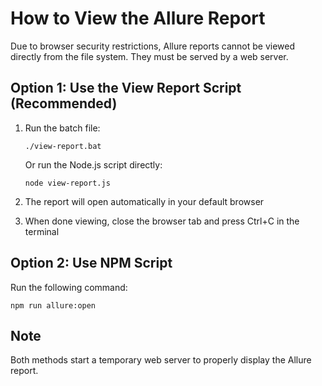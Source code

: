 # How to View the Allure Report

Due to browser security restrictions, Allure reports cannot be viewed directly from the file system. 
They must be served by a web server.

## Option 1: Use the View Report Script (Recommended)

1. Run the batch file:
   ```
   ./view-report.bat
   ```
   
   Or run the Node.js script directly:
   ```
   node view-report.js
   ```

2. The report will open automatically in your default browser
3. When done viewing, close the browser tab and press Ctrl+C in the terminal

## Option 2: Use NPM Script

Run the following command:
```
npm run allure:open
```

## Note

Both methods start a temporary web server to properly display the Allure report.
